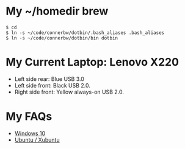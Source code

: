 My ~/homedir brew
=================

    $ cd
    $ ln -s ~/code/connerbw/dotbin/.bash_aliases .bash_aliases
    $ ln -s ~/code/connerbw/dotbin/bin dotbin

My Current Laptop: Lenovo X220
=================

 + Left side rear: Blue USB 3.0 
 + Left side front: Black USB 2.0.
 + Right side front: Yellow always-on USB 2.0.	
 
My FAQs
=================
 
 + [Windows 10](./Win10KnowHow.md)
 + [Ubuntu / Xubuntu](./XubuntuKnowHow.md)

